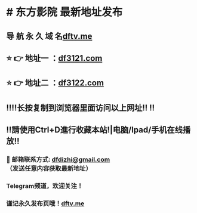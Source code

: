 # # 东方影院 最新地址发布 
## 导 航 永 久 域 名[dftv.me](https://dftv.me:8888/?channel=boke8)
## ⭐️ 👉 地址一 ：[df3121.com](https://df3121.com:8888/?channel=boke8)
## ⭐️ 👉 地址二 ：[df3122.com](https://df3122.com:8888/?channel=boke8)
## ‼️‼️长按复制到浏览器里面访问以上网址‼️  ‼️
## ‼️請使用Ctrl+D進行收藏本站!|电脑/Ipad/手机在线播放‼️
### 📧 邮箱联系方式: dfdizhi@gmail.com （发送任意内容获取最新地址）
### Telegram频道，欢迎关注！
### 谨记永久发布页哦！[dftv.me](https://dftv.me:8888/?channel=boke8)
